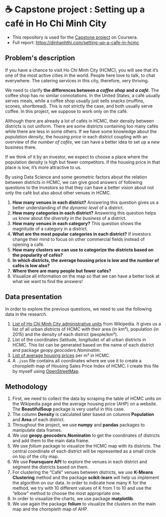 # ☕ Capstone project : Setting up a café in Ho Chi Minh City

- This repository is used for the [Capstone project](https://www.coursera.org/learn/applied-data-science-capstone/) on Coursera.
- Full report: https://dinhanhthi.com/setting-up-a-cafe-in-hcmc

## Problem's description

If you have a chance to visit Ho Chi Minh City (HCMC), you will see that it’s one of the most active cities in the world. People here love to talk, to chat everywhere. The catering services in this city, therefore, very thriving.

We need to clarify **the differences between *a coffee shop* and *a café***. The coffee shop has no similar connotations. In the United States, a café usually serves meals, while a coffee shop usually just sells snacks (muffins, scones, shortbread). This is not strictly the case, and both usually serve coffee. In this project, we suppose to work only on the café.

Although there are already a lot of cafés in HCMC, their density between districts is not uniform. There are some districts containing too many cafés while there are less in some others. If we have some knowledge about the *population density*, the *housing price* in each district coupling with an overview of *the number of cafés*, we can have a better idea to set up a new business there.

If we think of it by an investor, we expect to choose a place where the population density is high but fewer competitors. If the housing price in that place is low, it’s more attractive to us.

By using Data Science and some geometric factors about the relation between districts in HCMC, we can give good answers of following questions to the investors so that they can have a better vision about not only the café but also about other venues in HCMC.

1. **How many venues in each district?** Answering this question gives us a better understanding of *the dynamic level* of a district.
2. **How many categories in each district?** Answering this question helps us know about *the diversity in the business* of a district.
3. **How many venues in each category?** This question shows the magnitude of a category in a district.
4. **What are the most popular categories in each district?** If investors change their mind to focus on other commercial fields instead of opening a café.
5. **How many clusters we can use to categorize the districts based on the popularity of cafés?**
6. **In which districts, the average housing price is low and the number of cafés is low also?**
7. **Where there are many people but fewer cafés?**
8. Visualize all information on the map so that we can have a better look at what we want to find the answers!

## Data presentation

In order to explore the previous questions, we need to use the following data in the research.

1. [List of Ho Chi Minh City administrative units](http://bit.ly/30r0yU8) from Wikipedia. It gives us a list of all urban districts of HCMC with their area (in km²), population (in 2015) and the density of each district (people/km²).
2. List of the coordinates (latitude, longitude) of all urban districts in HCMC. This list can be generated based on the name of each district and package *geopy.geocoders.Nominatim*.
3. [List of average housing prices](https://mogi.vn/gia-nha-dat) per m² in HCMC.
4. A `.json` file contains all coordinates where we use it to create a choropleth map of Housing Sales Price Index of HCMC. I create this file by myself using [OpenStreetMap](https://nominatim.openstreetmap.org).

## Methodology

1.  First, we need to collect the data by scraping the table of HCMC units on the Wikipedia page and the average housing price (AHP) on a website. The **BeautifulSoup** package is very useful in this case.
2.  The column **Density** is calculated later based on columns **Population** and **Area** of each district.
3.  Throughout the project, we use **numpy** and **pandas** packages to manipulate data frames.
4.  We use **geopy.geocoders.Nominatim** to get the coordinates of districts and add them to the main data frame.
5.  We use *folium* package to visualize the HCMC map with its districts. The central coordinate of each district will be represented as a small circle on top of the city map.
6.  We use **Foursquare API** to explore the venues in each district and segment the districts based on them.
7.  For clustering the “Café" venues between districts, we use **K-Means Clustering** method and the package **scikit-learn** will help us implement the algorithm on our data. In order to indicate how many K for the method, we try with 10 different values of K from 1 to 10 and use the “elbow" method to choose the most appropriate one.
8.  In order to visualize the charts, we use package **matplotlib**.
9.  We use again the package **folium** to visualize the clusters on the main map and the choropleth map of AHP.
